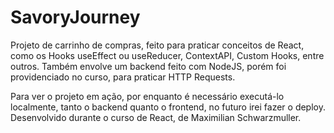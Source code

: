 # SavoryJourney

Projeto de carrinho de compras, feito para praticar conceitos de React, como os Hooks useEffect ou useReducer, ContextAPI, Custom Hooks, entre outros.
Também envolve um backend feito com NodeJS, porém foi providenciado no curso, para praticar HTTP Requests.

Para ver o projeto em ação, por enquanto é necessário executá-lo localmente, tanto o backend quanto o frontend, no futuro irei fazer o deploy.
Desenvolvido durante o curso de React, de Maximilian Schwarzmuller.
